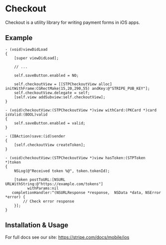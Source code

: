 # Checkout

Checkout is a utility library for writing payment forms in iOS apps.

## Example

    - (void)viewDidLoad
    {
        [super viewDidLoad];
        
        // ...
        
        self.saveButton.enabled = NO;

        self.checkoutView = [[STPCheckoutView alloc] initWithFrame:CGRectMake(15,20,290,55) andKey:@"STRIPE_PUB_KEY"];
        self.checkoutView.delegate = self;
        [self.view addSubview:self.checkoutView];
    }
    
    - (void)checkoutView:(STPCheckoutView *)view withCard:(PKCard *)card isValid:(BOOL)valid
    {
        self.saveButton.enabled = valid;
    }
    
    - (IBAction)save:(id)sender
    {
        [self.checkoutView createToken];
    }
    
    - (void)checkoutView:(STPCheckoutView *)view hasToken:(STPToken *)token
    {
        NSLog(@"Received token %@", token.tokenId);

        [token postToURL:[NSURL URLWithString:@"https://example.com/tokens"]
              withParams:nil
       completionHandler:^(NSURLResponse *response,  NSData *data, NSError *error) {
            // Check error response
        }];
    }

## Installation & Usage

For full docs see our site: https://stripe.com/docs/mobile/ios